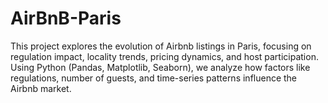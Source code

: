 # AirBnB-Paris
This project explores the evolution of Airbnb listings in Paris, focusing on regulation impact, locality trends, pricing dynamics, and host participation. Using Python (Pandas, Matplotlib, Seaborn), we analyze how factors like regulations, number of guests, and time-series patterns influence the Airbnb market.

